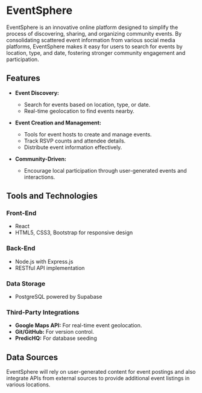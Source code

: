 # EventSphere

EventSphere is an innovative online platform designed to simplify the process of discovering, sharing, and organizing community events. By consolidating scattered event information from various social media platforms, EventSphere makes it easy for users to search for events by location, type, and date, fostering stronger community engagement and participation.

## Features

-   **Event Discovery:**

    -   Search for events based on location, type, or date.
    -   Real-time geolocation to find events nearby.

-   **Event Creation and Management:**

    -   Tools for event hosts to create and manage events.
    -   Track RSVP counts and attendee details.
    -   Distribute event information effectively.

-   **Community-Driven:**
    -   Encourage local participation through user-generated events and interactions.

## Tools and Technologies

### Front-End

-   React
-   HTML5, CSS3, Bootstrap for responsive design

### Back-End

-   Node.js with Express.js
-   RESTful API implementation

### Data Storage

-   PostgreSQL powered by Supabase

### Third-Party Integrations

-   **Google Maps API:** For real-time event geolocation.
-   **Git/GitHub:** For version control.
-   **PredicHQ:** For database seeding

## Data Sources

EventSphere will rely on user-generated content for event postings and also integrate APIs from external sources to provide additional event listings in various locations.
